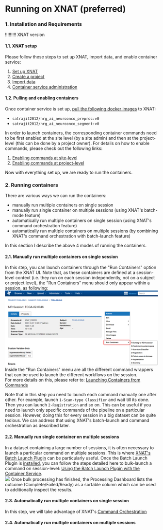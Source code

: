 # Running on XNAT (preferred)
### 1. Installation and Requirements
!!!!!!!!! XNAT version
#### 1.1. XNAT setup
Please follow these steps to set up XNAT, import data, and enable container service:
1. [Set up XNAT](https://wiki.xnat.org/documentation/getting-started-with-xnat/xnat-installation-guide)
2. [Create a project](https://wiki.xnat.org/documentation/how-to-use-xnat/creating-and-managing-projects)
3. [Import data](https://wiki.xnat.org/documentation/how-to-use-xnat/image-session-upload-methods-in-xnat)
4. [Container service administration](https://wiki.xnat.org/container-service/container-service-administration-122978855.html)
#### 1.2. Pulling and enabling containers
Once container service is set up, [pull the following docker images](https://wiki.xnat.org/container-service/pulling-a-container-image-126156950.html) to XNAT:
* `satrajit2012/nrg_ai_neuroonco_preproc:v0`
* `satrajit2012/nrg_ai_neuroonco_segment:v0`
 
In order to launch containers, the corresponding container commands need to be first enabled at the site level (by a site admin) and then at the project-level (this can be done by a project owner). For details on how to enable commands, please check out the following links:
1. [Enabling commands at site-level](https://wiki.xnat.org/container-service/enabling-commands-and-setting-site-wide-defaults-126156956.html)
2. [Enabling commands at project-level](https://wiki.xnat.org/container-service/enable-a-command-in-your-project-122978909.html)

Now with everything set up, we are ready to run the containers.
### 2. Running containers
There are various ways we can run the containers:
* manually run multiple containers on single session
* manually run single container on multiple sessions (using XNAT's batch-mode feature)
* automatically run multiple containers on single session (using XNAT's command orchestration feature)
* automatically run multiple containers on multiple sessions (by combining XNAT's command orchestration with batch-launch feature)

In this section I describe the above 4 modes of running the containers.
#### 2.1. Manually run multiple containers on single session
In this step, you can launch containers through the "Run Containers" option from the XNAT UI. Note that, as these containers are defined at a session-level context (i.e. they run on each session independently, not on a subject or project level), the "Run Containers" menu should only appear within a session, as following:
![](figures/launch_session_level.png)
Inside the "Run Containers" menu are all the different command wrappers that can be used to launch the different workflows on the session. <br />
For more details on this, please refer to: [Launching Containers from Commands](https://wiki.xnat.org/container-service/launching-containers-from-commands-122978910.html)

Note that in this step you need to launch each command manually one after other. For example, launch `1-Scan-type Classifier` and wait till its done. Then you can launch `2-Registration` and so on. This can be useful if you need to launch only specific commands of the pipeline on a particular session. However, doing this for every session in a big dataset can be quite tedious. We can address that using XNAT's batch-launch and command orchestration as described later.

#### 2.2. Manually run single container on multiple sessions
In a dataset containing a large number of sessions, it is often necessary to launch a particular command on multiple sessions. This is where [XNAT's Batch Launch Plugin](https://wiki.xnat.org/xnat-tools/batch-launch-plugin) can be particularly useful. Once the Batch Launch Plugin is [installed](https://wiki.xnat.org/xnat-tools/batch-launch-plugin#:~:text=Installing%20the%20Batch%20Launch%20Plugin), you can follow the steps detailed here to bulk-launch a command on session-level: [Using the Batch Launch Plugin with the Container Service](https://wiki.xnat.org/xnat-tools/batch-launch-plugin/using-the-batch-launch-plugin-with-the-container-service). <br />
![](C:\NRG\NRG_AI_Neuroonco_preproc\documentation\figures\batch-launch.gif)
Once bulk processing has finished, the Processing Dashboard lists the outcome (Complete/Failed/Ready) as a sortable column which can be used to additionally inspect the results.
#### 2.3. Automatically run multiple containers on single session
In this step, we will take advantage of XNAT's [Command Orchestration](https://wiki.xnat.org/container-service/set-up-command-orchestration-130515311.html)
#### 2.4. Automatically run multiple containers on multiple sessions




